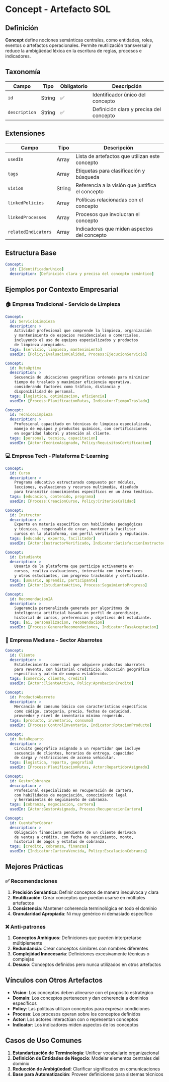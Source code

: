 # Concept - Artefacto SOL

## Definición

**Concept** define nociones semánticas centrales, como entidades, roles, eventos o artefactos operacionales. Permite reutilización transversal y reduce la ambigüedad léxica en la escritura de reglas, procesos e indicadores.

## Taxonomía

| Campo | Tipo | Obligatorio | Descripción |
|-------|------|-------------|-------------|
| `id` | String | ✅ | Identificador único del concepto |
| `description` | String | ✅ | Definición clara y precisa del concepto |

## Extensiones

| Campo | Tipo | Descripción |
|-------|------|-------------|
| `usedIn` | Array | Lista de artefactos que utilizan este concepto |
| `tags` | Array | Etiquetas para clasificación y búsqueda |
| `vision` | String | Referencia a la visión que justifica el concepto |
| `linkedPolicies` | Array | Políticas relacionadas con el concepto |
| `linkedProcesses` | Array | Procesos que involucran el concepto |
| `relatedIndicators` | Array | Indicadores que miden aspectos del concepto |

## Estructura Base

```yaml
Concept:
  id: [IdentificadorUnico]
  description: [Definición clara y precisa del concepto semántico]
```

## Ejemplos por Contexto Empresarial

### 🏠 Empresa Tradicional - Servicio de Limpieza

```yaml
Concept:
  id: ServicioLimpieza
  description: >
    Actividad profesional que comprende la limpieza, organización 
    y mantenimiento de espacios residenciales o comerciales, 
    incluyendo el uso de equipos especializados y productos 
    de limpieza apropiados.
  tags: [servicio, limpieza, mantenimiento]
  usedIn: [Policy:EvaluacionCalidad, Process:EjecucionServicio]
```

```yaml
Concept:
  id: RutaOptima
  description: >
    Secuencia de ubicaciones geográficas ordenada para minimizar 
    tiempo de traslado y maximizar eficiencia operativa, 
    considerando factores como tráfico, distancia y 
    disponibilidad de personal.
  tags: [logistica, optimizacion, eficiencia]
  usedIn: [Process:PlanificacionRutas, Indicator:TiempoTraslado]
```

```yaml
Concept:
  id: TecnicoLimpieza
  description: >
    Profesional capacitado en técnicas de limpieza especializada, 
    manejo de equipos y productos químicos, con certificaciones 
    en seguridad laboral y atención al cliente.
  tags: [personal, tecnico, capacitacion]
  usedIn: [Actor:TecnicoAsignado, Policy:RequisitosCertificacion]
```

### 💻 Empresa Tech - Plataforma E-Learning

```yaml
Concept:
  id: Curso
  description: >
    Programa educativo estructurado compuesto por módulos, 
    lecciones, evaluaciones y recursos multimedia, diseñado 
    para transmitir conocimientos específicos en un área temática.
  tags: [educacion, contenido, programa]
  usedIn: [Process:CreacionCurso, Policy:CriteriosCalidad]
```

```yaml
Concept:
  id: Instructor
  description: >
    Experto en materia específica con habilidades pedagógicas 
    y técnicas, responsable de crear, mantener y facilitar 
    cursos en la plataforma, con perfil verificado y reputación.
  tags: [educador, experto, facilitador]
  usedIn: [Actor:InstructorVerificado, Indicator:SatisfaccionInstructor]
```

```yaml
Concept:
  id: Estudiante
  description: >
    Usuario de la plataforma que participa activamente en 
    cursos, realiza evaluaciones, interactúa con instructores 
    y otros estudiantes, con progreso trackeable y certificable.
  tags: [usuario, aprendiz, participante]
  usedIn: [Actor:EstudianteActivo, Process:SeguimientoProgreso]
```

```yaml
Concept:
  id: RecomendacionIA
  description: >
    Sugerencia personalizada generada por algoritmos de 
    inteligencia artificial basada en perfil de aprendizaje, 
    historial de cursos, preferencias y objetivos del estudiante.
  tags: [ai, personalizacion, recomendacion]
  usedIn: [Process:GenerarRecomendaciones, Indicator:TasaAceptacion]
```

### 🏪 Empresa Mediana - Sector Abarrotes

```yaml
Concept:
  id: Cliente
  description: >
    Establecimiento comercial que adquiere productos abarrotes 
    para reventa, con historial crediticio, ubicación geográfica 
    específica y patrón de compra establecido.
  tags: [comercio, cliente, credito]
  usedIn: [Actor:ClienteActivo, Policy:AprobacionCredito]
```

```yaml
Concept:
  id: ProductoAbarrote
  description: >
    Mercancía de consumo básico con características específicas 
    como código, categoría, precio, fechas de caducidad, 
    proveedor y nivel de inventario mínimo requerido.
  tags: [producto, inventario, consumo]
  usedIn: [Process:ControlInventario, Indicator:RotacionProducto]
```

```yaml
Concept:
  id: RutaReparto
  description: >
    Circuito geográfico asignado a un repartidor que incluye 
    secuencia de clientes, horarios de entrega, capacidad 
    de carga y restricciones de acceso vehicular.
  tags: [logistica, reparto, geografia]
  usedIn: [Process:PlanificacionRutas, Actor:RepartidorAsignado]
```

```yaml
Concept:
  id: GestorCobranza
  description: >
    Profesional especializado en recuperación de cartera, 
    con habilidades de negociación, conocimiento legal 
    y herramientas de seguimiento de cobranza.
  tags: [cobranza, negociacion, cartera]
  usedIn: [Actor:GestorAsignado, Process:RecuperacionCartera]
```

```yaml
Concept:
  id: CuentaPorCobrar
  description: >
    Obligación financiera pendiente de un cliente derivada 
    de ventas a crédito, con fecha de vencimiento, monto, 
    historial de pagos y estatus de cobranza.
  tags: [credito, cobranza, finanzas]
  usedIn: [Indicator:CarteraVencida, Policy:EscalacionCobranza]
```

## Mejores Prácticas

### ✅ Recomendaciones

1. **Precisión Semántica**: Definir conceptos de manera inequívoca y clara
2. **Reutilización**: Crear conceptos que puedan usarse en múltiples artefactos
3. **Consistencia**: Mantener coherencia terminológica en todo el dominio
4. **Granularidad Apropiada**: Ni muy genérico ni demasiado específico

### ❌ Anti-patrones

1. **Conceptos Ambiguos**: Definiciones que pueden interpretarse múltiplemente
2. **Redundancia**: Crear conceptos similares con nombres diferentes
3. **Complejidad Innecesaria**: Definiciones excesivamente técnicas o complejas
4. **Desuso**: Conceptos definidos pero nunca utilizados en otros artefactos

## Vínculos con Otros Artefactos

- **Vision**: Los conceptos deben alinearse con el propósito estratégico
- **Domain**: Los conceptos pertenecen y dan coherencia a dominios específicos
- **Policy**: Las políticas utilizan conceptos para expresar condiciones
- **Process**: Los procesos operan sobre los conceptos definidos
- **Actor**: Los actores interactúan con o representan conceptos
- **Indicator**: Los indicadores miden aspectos de los conceptos

## Casos de Uso Comunes

1. **Estandarización de Terminología**: Unificar vocabulario organizacional
2. **Definición de Entidades de Negocio**: Modelar elementos centrales del dominio
3. **Reducción de Ambigüedad**: Clarificar significados en comunicaciones
4. **Base para Automatización**: Proveer definiciones para sistemas técnicos 